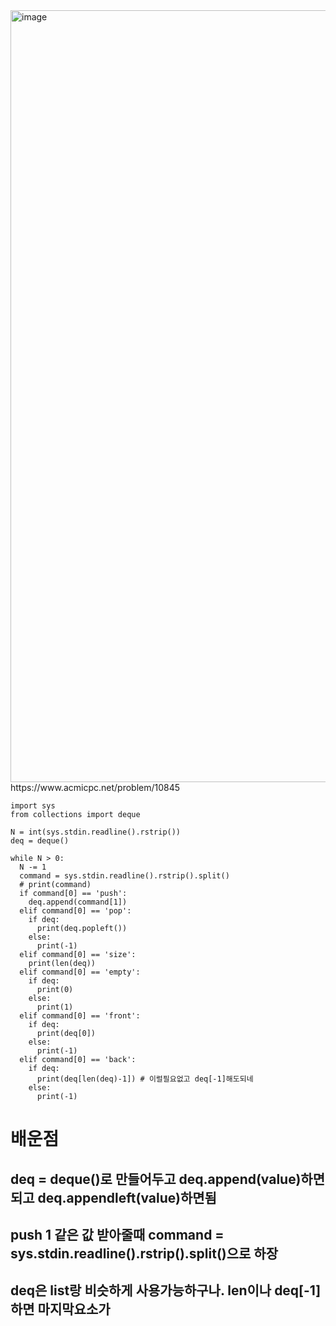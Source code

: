 <img width="1235" alt="image" src="https://user-images.githubusercontent.com/84604563/153104654-3ea0bfb4-4f21-4318-95a2-1bc544b8438c.png">
https://www.acmicpc.net/problem/10845

```
import sys
from collections import deque

N = int(sys.stdin.readline().rstrip())
deq = deque()

while N > 0:
  N -= 1
  command = sys.stdin.readline().rstrip().split()
  # print(command)
  if command[0] == 'push':
    deq.append(command[1])
  elif command[0] == 'pop':
    if deq:
      print(deq.popleft())
    else:
      print(-1)
  elif command[0] == 'size':
    print(len(deq))
  elif command[0] == 'empty':
    if deq:
      print(0)
    else:
      print(1)
  elif command[0] == 'front':
    if deq:
      print(deq[0])
    else:
      print(-1)
  elif command[0] == 'back':
    if deq:
      print(deq[len(deq)-1]) # 이럴필요없고 deq[-1]해도되네
    else:
      print(-1)
 ```
 
 # 배운점 
 ## deq = deque()로 만들어두고 deq.append(value)하면되고 deq.appendleft(value)하면됨
 ## push 1 같은 값 받아줄때 command = sys.stdin.readline().rstrip().split()으로 하장
 ## deq은 list랑 비슷하게 사용가능하구나. len이나 deq[-1]하면 마지막요소가 
